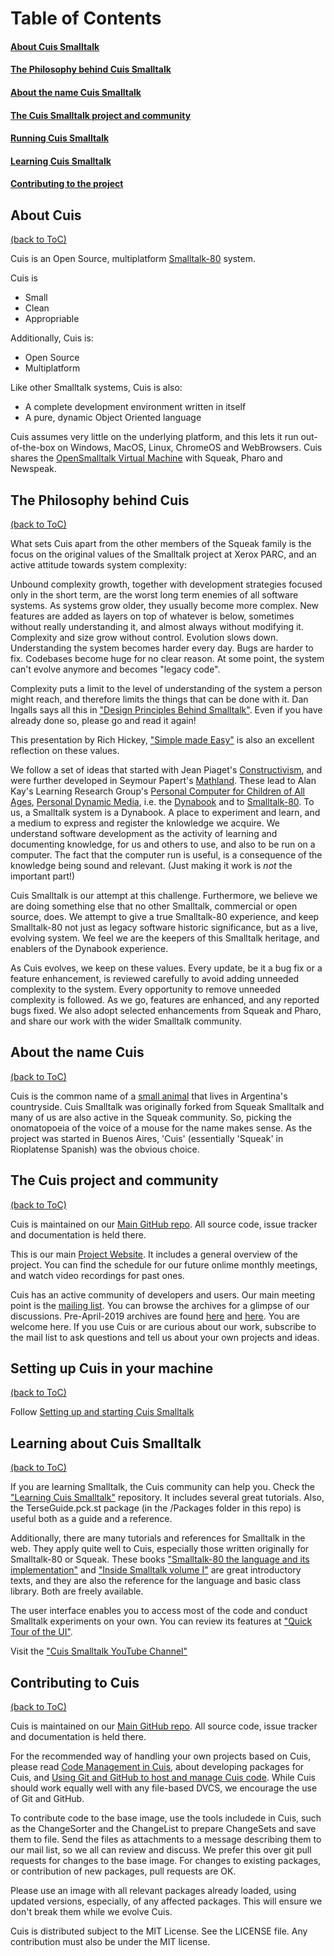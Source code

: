 # Table of Contents

#### [About Cuis Smalltalk](#about-cuis)
#### [The Philosophy behind Cuis Smalltalk](#the-philosophy-behind-cuis)
#### [About the name Cuis Smalltalk](#about-the-name-cuis)
#### [The Cuis Smalltalk project and community](#the-cuis-project-and-community)
#### [Running Cuis Smalltalk](#setting-up-cuis-in-your-machine)
#### [Learning Cuis Smalltalk](#learning-about-cuis-smalltalk)
#### [Contributing to the project](#contributing-to-cuis)

## About Cuis
[(back to ToC)](#table-of-contents)

Cuis is an Open Source, multiplatform [Smalltalk-80](https://en.wikipedia.org/wiki/Smalltalk) system.

Cuis is
* Small
* Clean
* Appropriable

Additionally, Cuis is:
* Open Source
* Multiplatform

Like other Smalltalk systems, Cuis is also:
* A complete development environment written in itself
* A pure, dynamic Object Oriented language

Cuis assumes very little on the underlying platform, and this lets it run out-of-the-box on Windows, MacOS, Linux, ChromeOS and WebBrowsers. Cuis shares the [OpenSmalltalk Virtual Machine](http://www.opensmalltalk.org) with Squeak, Pharo and Newspeak.


## The Philosophy behind Cuis
[(back to ToC)](#table-of-contents)

What sets Cuis apart from the other members of the Squeak family is the focus on the original values of the Smalltalk project at Xerox PARC, and an active attitude towards system complexity:

Unbound complexity growth, together with development strategies focused only in the short term, are the worst long term enemies of all software systems. As systems grow older, they usually become more complex. New features are added as layers on top of whatever is below, sometimes without really understanding it, and almost always without modifying it. Complexity and size grow without control. Evolution slows down. Understanding the system becomes harder every day. Bugs are harder to fix. Codebases become huge for no clear reason. At some point, the system can't evolve anymore and becomes "legacy code".

Complexity puts a limit to the level of understanding of the system a person might reach, and therefore limits the things that can be done with it. Dan Ingalls says all this in ["Design Principles Behind Smalltalk"](http://www.cs.virginia.edu/~evans/cs655/readings/smalltalk.html). Even if you have already done so, please go and read it again!

This presentation by Rich Hickey, ["Simple made Easy"](http://www.infoq.com/presentations/Simple-Made-Easy) is also an excellent reflection on these values.

We follow a set of ideas that started with Jean Piaget's [Constructivism](https://en.wikipedia.org/wiki/Constructivism_(philosophy_of_education)), and were further developed in Seymour Papert's [Mathland](https://en.wikipedia.org/wiki/Experiential_learning). These lead to Alan Kay's Learning Research Group's [Personal Computer for Children of All Ages](http://www.vpri.org/pdf/hc_pers_comp_for_children.pdf), [Personal Dynamic Media](http://www.vpri.org/pdf/m1977001_dynamedia.pdf), i.e. the [Dynabook](http://www.vpri.org/pdf/hc_what_Is_a_dynabook.pdf) and to [Smalltalk-80](https://en.wikipedia.org/wiki/Smalltalk). To us, a Smalltalk system is a Dynabook. A place to experiment and learn, and a medium to express and register the knlowledge we acquire. We understand software development as the activity of learning and documenting knowledge, for us and others to use, and also to be run on a computer. The fact that the computer run is useful, is a consequence of the knowledge being sound and relevant. (Just making it work is _not_ the important part!)

Cuis Smalltalk is our attempt at this challenge. Furthermore, we believe we are doing something else that no other Smalltalk, commercial or open source, does. We attempt to give a true Smalltalk-80 experience, and keep Smalltalk-80 not just as legacy software historic significance, but as a live, evolving system. We feel we are the keepers of this Smalltalk heritage, and enablers of the Dynabook experience.

As Cuis evolves, we keep on these values. Every update, be it a bug fix or a feature enhancement, is reviewed carefully to avoid adding unneeded complexity to the system. Every opportunity to remove unneeded complexity is followed. As we go, features are enhanced, and any reported bugs fixed. We also adopt selected enhancements from Squeak and Pharo, and share our work with the wider Smalltalk community.

## About the name Cuis
[(back to ToC)](#table-of-contents)

Cuis is the common name of a [small animal](https://en.wikipedia.org/wiki/Southern_mountain_cavy) that lives in Argentina's countryside. Cuis Smalltalk was originally forked from Squeak Smalltalk and many of us are also active in the Squeak community. So, picking the onomatopoeia of the voice of a mouse for the name makes sense. As the project was started in Buenos Aires, 'Cuis' (essentially 'Squeak' in Rioplatense Spanish) was the obvious choice.

## The Cuis project and community
[(back to ToC)](#table-of-contents)

Cuis is maintained on our [Main GitHub repo](https://github.com/Cuis-Smalltalk/Cuis-Smalltalk-Dev). All source code, issue tracker and documentation is held there.

This is our main [Project Website](https://www.cuis.st). It includes a general overview of the project. You can find the schedule for our future onlime monthly meetings, and watch video recordings for past ones.

Cuis has an active community of developers and users. Our main meeting point is the [mailing list](https://lists.cuis.st/mailman/listinfo/cuis-dev). You can browse the archives for a glimpse of our discussions. Pre-April-2019 archives are found [here](http://cuis-smalltalk.org/pipermail/cuis-dev_cuis-smalltalk.org/) and [here](http://jvuletich.org/mailman/listinfo/cuis_jvuletich.org). You are welcome here. If you use Cuis or are curious about our work, subscribe to the mail list to ask questions and tell us about your own projects and ideas.

## Setting up Cuis in your machine
[(back to ToC)](#table-of-contents)

Follow [Setting up and starting Cuis Smalltalk](Documentation/GettingStarted.md)

## Learning about Cuis Smalltalk
[(back to ToC)](#table-of-contents)

If you are learning Smalltalk, the Cuis community can help you. Check the ["Learning Cuis Smalltalk"](https://github.com/Cuis-Smalltalk/Learning-Cuis "Learning Cuis Smalltalk") repository. It includes several great tutorials. Also, the TerseGuide.pck.st package (in the /Packages folder in this repo) is useful both as a guide and a reference.

Additionally, there are many tutorials and references for Smalltalk in the web. They apply quite well to Cuis, especially those written originally for Smalltalk-80 or Squeak. These books ["Smalltalk-80 the language and its implementation"](http://stephane.ducasse.free.fr/FreeBooks/BlueBook/Bluebook.pdf) and ["Inside Smalltalk volume I"](http://stephane.ducasse.free.fr/FreeBooks/InsideST/InsideSmalltalk.pdf) are great introductory texts, and they are also the reference for the language and basic class library. Both are freely available.

The user interface enables you to access most of the code and conduct Smalltalk experiments on your own. You can review its features at ["Quick Tour of the UI"](https://github.com/Cuis-Smalltalk/Learning-Cuis/blob/master/Quick-UI-Tour.md). 

Visit the ["Cuis Smalltalk YouTube Channel"](https://www.youtube.com/playlist?list=PLbevs6Mp0MMMaR5gSYzJQXQ56OplFSCJk) 

## Contributing to Cuis
[(back to ToC)](#table-of-contents)

Cuis is maintained on our [Main GitHub repo](https://github.com/Cuis-Smalltalk/Cuis-Smalltalk-Dev). All source code, issue tracker and documentation is held there.

For the recommended way of handling your own projects based on Cuis, please read [Code Management in Cuis](Documentation/CodeManagementInCuis.md), about developing packages for Cuis, and [Using Git and GitHub to host and manage Cuis code](Documentation/CuisAndGitHub.md). While Cuis should work equally well with any file-based DVCS, we encourage the use of Git and GitHub.

To contribute code to the base image, use the tools includede in Cuis, such as the ChangeSorter and the ChangeList to prepare ChangeSets and save them to file. Send the files as attachments to a message describing them to our mail list, so we all can review and discuss. We prefer this over git pull requests for changes to the base image. For changes to existing packages, or contribution of new packages, pull requests are OK.

Please use an image with all relevant packages already loaded, using updated versions, especially, of any affected packages. This will ensure we don't break them while we evolve Cuis.

Cuis is distributed subject to the MIT License. See the LICENSE file. Any contribution must also be under the MIT license.
 